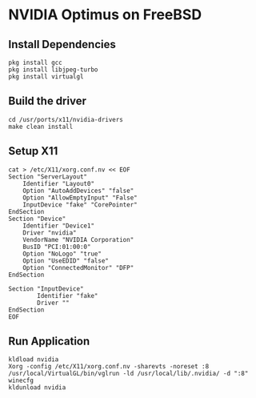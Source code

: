 # NVIDIA Optimus on FreeBSD

## Install Dependencies

    pkg install gcc
    pkg install libjpeg-turbo
    pkg install virtualgl

## Build the driver

    cd /usr/ports/x11/nvidia-drivers
    make clean install

## Setup X11
    cat > /etc/X11/xorg.conf.nv << EOF
    Section "ServerLayout"
        Identifier "Layout0"
        Option "AutoAddDevices" "false"
        Option "AllowEmptyInput" "False"
        InputDevice "fake" "CorePointer"
    EndSection
    Section "Device"
        Identifier "Device1"
        Driver "nvidia"
        VendorName "NVIDIA Corporation"
        BusID "PCI:01:00:0"
        Option "NoLogo" "true"
        Option "UseEDID" "false"
        Option "ConnectedMonitor" "DFP"
    EndSection

    Section "InputDevice"
            Identifier "fake"
            Driver ""
    EndSection
    EOF

## Run Application

    kldload nvidia
    Xorg -config /etc/X11/xorg.conf.nv -sharevts -noreset :8
    /usr/local/VirtualGL/bin/vglrun -ld /usr/local/lib/.nvidia/ -d ":8" winecfg
    kldunload nvidia
